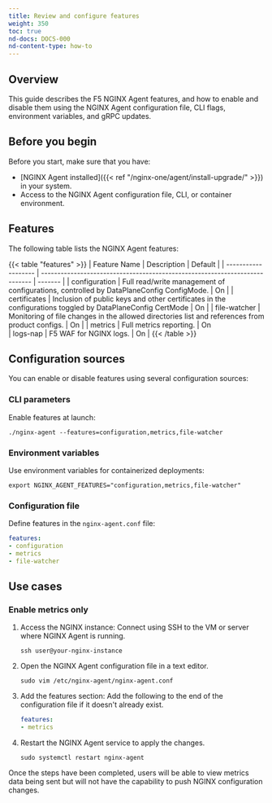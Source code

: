 ```yaml
---
title: Review and configure features
weight: 350
toc: true
nd-docs: DOCS-000
nd-content-type: how-to
---
```


## Overview

This guide describes the F5 NGINX Agent features, and how to enable and disable them using the NGINX Agent configuration file, CLI flags, environment variables, and gRPC updates.

## Before you begin

Before you start, make sure that you have:

- [NGINX Agent installed]({{< ref "/nginx-one/agent/install-upgrade/" >}}) in your system.
- Access to the NGINX Agent configuration file, CLI, or container environment.

## Features

The following table lists the NGINX Agent features:

{{< table "features" >}}
| Feature Name        | Description                                                                 | Default |
| ------------------- | --------------------------------------------------------------------------- | ------- |
| configuration       | Full read/write management of configurations, controlled by DataPlaneConfig ConfigMode. | On      |
| certificates        | Inclusion of public keys and other certificates in the configurations toggled by DataPlaneConfig CertMode                 | On     |
| file-watcher        | Monitoring of file changes in the allowed directories list and references from product configs.             | On      |
| metrics             | Full metrics reporting.                                                      | On      
| logs-nap          | F5 WAF for NGINX logs.                                                       | On     |
{{< /table >}}

## Configuration sources

You can enable or disable features using several configuration sources:

### CLI parameters

Enable features at launch:

   ```shell
   ./nginx-agent --features=configuration,metrics,file-watcher
   ```

### Environment variables

Use environment variables for containerized deployments:

   ```shell
   export NGINX_AGENT_FEATURES="configuration,metrics,file-watcher"
   ```

### Configuration file

Define features in the `nginx-agent.conf` file:

   ```yaml
   features:
   - configuration
   - metrics
   - file-watcher
   ```

## Use cases

### Enable metrics only

1. Access the NGINX instance: Connect using SSH to the VM or server where NGINX Agent is running.

   `ssh user@your-nginx-instance`

1. Open the NGINX Agent configuration file in a text editor.

   `sudo vim /etc/nginx-agent/nginx-agent.conf`

1. Add the features section: Add the following to the end of the configuration file if it doesn't already exist.

   ```yaml
   features:
   - metrics
   ```

1. Restart the NGINX Agent service to apply the changes.

   `sudo systemctl restart nginx-agent`

Once the steps have been completed, users will be able to view metrics data being sent but will not have the capability to push NGINX configuration changes.

